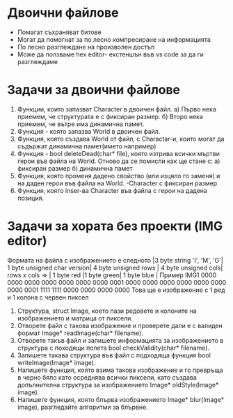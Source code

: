 # Двоични файлове

- Помагат съхраняват битове
- Могат да помогнат за по лесно компресиране на информацията
- По лесно разглеждане на произволен достъп
- Може да ползваме hex editor- екстеншън във vs code за да ги разглеждаме

# Задачи за двоични файлове

1. Функции, които запазват Character в двоичен файл.
   а) Първо нека приемем, че структурата е с фиксиран размер.
   б) Второ нека приемем, че вътре има динамична памет.
2. Функция - която запазва World в двоичен файл.
3. Функция, която създава World от файл, с Charactar-и, които могат да съдържат динамична памет(името например)
4. Функция - bool deleteDead(char\* file), която изтрива всички мъртви герои във файла на World.
   Отново да се помисли как ще стане с:
   а) фиксиран размер
   б) динамична памет
5. Функция, която променя дадено свойство (или изцяло го заменя) и на даден герои във файла на World. -Character с фиксиран размер
6. Функция, която inser-ва Character във файла с герои на дадена позиция.

# Задачи за хората без проекти (IMG editor)
Формата на файла с изображението е следното
|3 byte string 'I', 'M', 'G'| 1 byte unsigned char version| 4 byte unsigned rows | 4 byte unsigned cols|
rows x cols => | 1 byte red |1 byte green| 1 byte blue |
Пример
IMG1 0000 0000 0000 0000 0000 0000 0000 0001 0000 0000 0000 0000 0000 0000 0000 0001 1111 1111 0000 0000 0000 0000
Това ще е изображение с 1 ред и 1 колона с червен пиксел
1. Структура, struct Image, което пази редовете и колоните на изображението и матрица от пиксели. 
2. Отворете файл с такова изображение и проверете дали е с валиден формат Image* readImage(char* filename).
3. Отворете такъв файл и запишете информацията за изображението в структура с походящи полета bool checkValidity(char* filename).
4. Запишете такава структура във файл с подходяща функция bool writeImage(Image* image).
5. Напишете функция, която взима такова изображение и го превръща в черно бяло като осреднява всички пиксели, като създава допълнителна структура за изображението Image* oldStyle(Image* image).
6. Напишете функция, която блърва изображението Image* blur(Image* image), разгледайте алгоритми за блървне.
